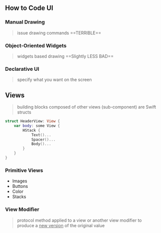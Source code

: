 ## How to Code UI
### Manual Drawing
>issue drawing commands ==TERRIBLE== 

### Object-Oriented Widgets
>widgets based drawing ==Slightly LESS BAD==

### Declarative UI
>specify what you want on the screen 

## Views
>building blocks 
>	composed of other views (sub-component)
>are Swift structs

```Swift
struct HeaderView: View {
	var body: some View {
		HStack {
			Text()...
			Spacer()...
			Body()...
		}
	}
}
```

### Primitive Views
- Images
- Buttons
- Color
- Stacks

### View Modifier
>protocol method applied to a view or another view modifier to produce a <u>new version</u> of the original value

